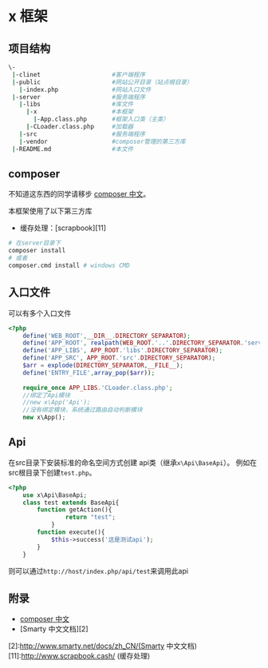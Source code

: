 # x 框架

## 项目结构

``` bash
\-
 |-clinet                    #客户端程序
 |-public                    #网站公开目录（站点根目录）
   |-index.php               #网站入口文件
 |-server                    #服务端程序
   |-libs                    #库文件
     |-x                     #本框架
       |-App.class.php       #框架入口类（主类）
     |-CLoader.class.php     #加载器
   |-src                     #服务端程序
   |-vendor                  #composer管理的第三方库
 |-README.md                 #本文件
```

## composer
不知道这东西的同学请移步 [composer 中文][1]。

本框架使用了以下第三方库

* 缓存处理：[scrapbook][11]

``` bash
# 在server目录下
composer install
# 或者
composer.cmd install # windows CMD

```

## 入口文件

可以有多个入口文件

``` php
<?php
    define('WEB_ROOT',__DIR__.DIRECTORY_SEPARATOR);
    define('APP_ROOT', realpath(WEB_ROOT.'..'.DIRECTORY_SEPARATOR.'server').DIRECTORY_SEPARATOR);
    define('APP_LIBS', APP_ROOT.'libs'.DIRECTORY_SEPARATOR);
    define('APP_SRC', APP_ROOT.'src'.DIRECTORY_SEPARATOR);
    $arr = explode(DIRECTORY_SEPARATOR,__FILE__);
    define('ENTRY_FILE',array_pop($arr));
    
    require_once APP_LIBS.'CLoader.class.php';
    //绑定了Api模块
    //new x\App('Api');
    //没有绑定模块，系统通过路由自动判断模块
    new x\App();
```

## Api

在src目录下安装标准的命名空间方式创建 api类（继承`x\Api\BaseApi`）。
例如在src根目录下创建`test.php`。
``` php
<?php
    use x\Api\BaseApi;
    class test extends BaseApi{
        function getAction(){
                return "test";
            }
        function execute(){
            $this->success('这是测试api');
        }
    }
```
则可以通过`http://host/index.php/api/test`来调用此api

## 附录

* [composer 中文][1]
* [Smarty 中文文档][2]

[1]:http://www.phpcomposer.com/ (Composer 中文)
[2]:http://www.smarty.net/docs/zh_CN/(Smarty 中文文档)
[11]:http://www.scrapbook.cash/ (缓存处理)